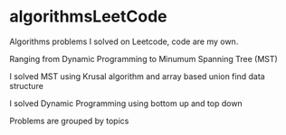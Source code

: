 # algorithmsLeetCode
Algorithms problems I solved on Leetcode, code are my own.

Ranging from Dynamic Programming to Minumum Spanning Tree (MST)

I solved MST using Krusal algorithm and array based union find data structure

I solved Dynamic Programming using bottom up and top down

Problems are grouped by topics
